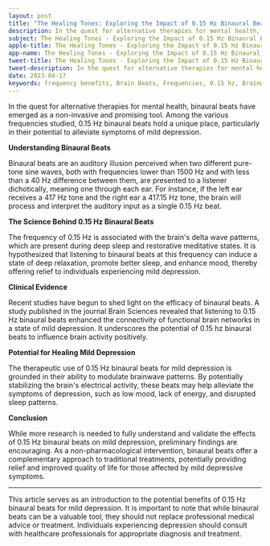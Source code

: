 ```yaml
---
layout: post
title: "The Healing Tones: Exploring the Impact of 0.15 Hz Binaural Beats on Mild Depression"
description: In the quest for alternative therapies for mental health, binaural beats have emerged as a non-invasive and promising tool. Among the various frequencies studied, 0.15 Hz binaural beats hold a unique place, particularly in their potential to alleviate symptoms of mild depression.
subject: The Healing Tones - Exploring the Impact of 0.15 Hz Binaural Beats on Mild Depression
apple-title: The Healing Tones - Exploring the Impact of 0.15 Hz Binaural Beats on Mild Depression
app-name: The Healing Tones - Exploring the Impact of 0.15 Hz Binaural Beats on Mild Depression
tweet-title: The Healing Tones - Exploring the Impact of 0.15 Hz Binaural Beats on Mild Depression
tweet-description: In the quest for alternative therapies for mental health, binaural beats have emerged as a non-invasive and promising tool. Among the various frequencies studied, 0.15 Hz binaural beats hold a unique place, particularly in their potential to alleviate symptoms of mild depression.
date: 2023-04-17
keywords: frequency benefits, Brain Beats, Frequencies, 0.15 hz, Brainwave entrainment, sound therapy, mild, depresssion, mild depression, healing, binaural beats
---
```



In the quest for alternative therapies for mental health, binaural beats have emerged as a non-invasive and promising tool. Among the various frequencies studied, 0.15 Hz binaural beats hold a unique place, particularly in their potential to alleviate symptoms of mild depression.

**Understanding Binaural Beats**

Binaural beats are an auditory illusion perceived when two different pure-tone sine waves, both with frequencies lower than 1500 Hz and with less than a 40 Hz difference between them, are presented to a listener dichotically, meaning one through each ear. For instance, if the left ear receives a 417 Hz tone and the right ear a 417.15 Hz tone, the brain will process and interpret the auditory input as a single 0.15 Hz beat.

**The Science Behind 0.15 Hz Binaural Beats**

The frequency of 0.15 Hz is associated with the brain's delta wave patterns, which are present during deep sleep and restorative meditative states. It is hypothesized that listening to binaural beats at this frequency can induce a state of deep relaxation, promote better sleep, and enhance mood, thereby offering relief to individuals experiencing mild depression.

**Clinical Evidence**

Recent studies have begun to shed light on the efficacy of binaural beats. A study published in the journal Brain Sciences revealed that listening to 0.15 Hz binaural beats enhanced the connectivity of functional brain networks in a state of mild depression. It underscores the potential of 0.15 hz binaural beats to influence brain activity positively.

**Potential for Healing Mild Depression**

The therapeutic use of 0.15 Hz binaural beats for mild depression is grounded in their ability to modulate brainwave patterns. By potentially stabilizing the brain's electrical activity, these beats may help alleviate the symptoms of depression, such as low mood, lack of energy, and disrupted sleep patterns.

**Conclusion**

While more research is needed to fully understand and validate the effects of 0.15 Hz binaural beats on mild depression, preliminary findings are encouraging. As a non-pharmacological intervention, binaural beats offer a complementary approach to traditional treatments, potentially providing relief and improved quality of life for those affected by mild depressive symptoms.

---

This article serves as an introduction to the potential benefits of 0.15 Hz binaural beats for mild depression. It is important to note that while binaural beats can be a valuable tool, they should not replace professional medical advice or treatment. Individuals experiencing depression should consult with healthcare professionals for appropriate diagnosis and treatment.
